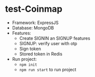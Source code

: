 # test-Coinmap
- Framework: ExpressJS
- Database: MongoDB
- Features:
  + Create SIGNIN an SIGNUP features
  + SIGNUP: verify user with otp
  + Sign token
  + Stored token in Redis
- Run project:
  + `npm init`
  + `npm run start` to run project
